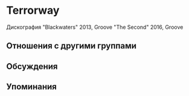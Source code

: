 # Terrorway

Дискография
"Blackwaters" 2013, Groove
"The Second" 2016, Groove

## Отношения с другими группами


## Обсуждения


## Упоминания

